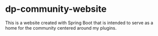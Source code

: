 # dp-community-website
This is a website created with Spring Boot that is intended to serve as a home for the community centered around my plugins.
